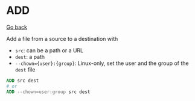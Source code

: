 # ADD

[Go back](../../../../_kmp/_archives/tools/docker#most-used-instructions)

Add a file from a source to a destination with

* `src`: can be a path or a URL
* `dest`: a path
* `--chown={user}:{group}`: Linux-only, set the user and the group of the `dest` file

```dockerfile
ADD src dest
# or
ADD --chown=user:group src dest
```